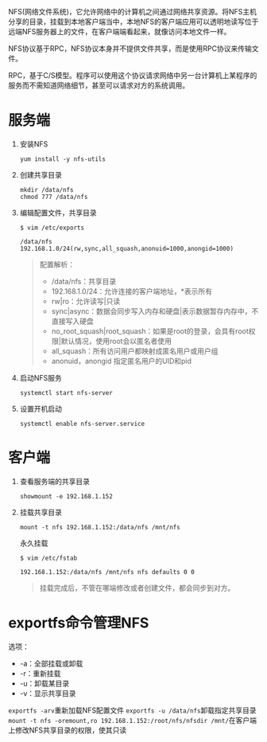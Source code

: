 NFS(网络文件系统)，它允许网络中的计算机之间通过网络共享资源。将NFS主机分享的目录，挂载到本地客户端当中，本地NFS的客户端应用可以透明地读写位于远端NFS服务器上的文件，在客户端端看起来，就像访问本地文件一样。

NFS协议基于RPC，NFS协议本身并不提供文件共享，而是使用RPC协议来传输文件。

RPC，基于C/S模型。程序可以使用这个协议请求网络中另一台计算机上某程序的服务而不需知道网络细节，甚至可以请求对方的系统调用。

# 服务端
1. 安装NFS
    ```
    yum install -y nfs-utils
    ```
2. 创建共享目录
    ```
    mkdir /data/nfs
    chmod 777 /data/nfs
    ```
3. 编辑配置文件，共享目录
    ```
    $ vim /etc/exports

    /data/nfs 192.168.1.0/24(rw,sync,all_squash,anonuid=1000,anongid=1000)
    ```
    > 配置解析：
    > - /data/nfs：共享目录
    > - 192.168.1.0/24：允许连接的客户端地址，*表示所有
    > - rw|ro：允许读写|只读
    > - sync|async：数据会同步写入内存和硬盘|表示数据暂存内存中，不直接写入硬盘
    > - no_root_squash|root_squash：如果是root的登录，会具有root权限|默认情况，使用root会以匿名者使用
    > - all_squash：所有访问用户都映射成匿名用户或用户组
    > - anonuid，anongid 指定匿名用户的UID和pid
4. 启动NFS服务
    ```
    systemctl start nfs-server
    ```
5. 设置开机启动
    ```
    systemctl enable nfs-server.service
    ```

# 客户端
1. 查看服务端的共享目录
    ```
    showmount -e 192.168.1.152
    ```
2. 挂载共享目录
    ```
    mount -t nfs 192.168.1.152:/data/nfs /mnt/nfs
    ```
    永久挂载
    ```
    $ vim /etc/fstab

    192.168.1.152:/data/nfs /mnt/nfs nfs defaults 0 0
    ```
    > 挂载完成后，不管在哪端修改或者创建文件，都会同步到对方。

# exportfs命令管理NFS
选项：
- -a：全部挂载或卸载
- -r：重新挂载
- -u：卸载某目录
- -v：显示共享目录

`exportfs -arv`重新加载NFS配置文件
`exportfs -u /data/nfs`卸载指定共享目录
`mount -t nfs -oremount,ro 192.168.1.152:/root/nfs/nfsdir /mnt/`在客户端上修改NFS共享目录的权限，使其只读
